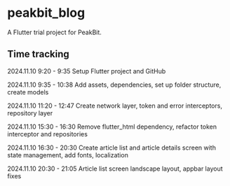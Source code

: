 # peakbit_blog

A Flutter trial project for PeakBit.

## Time tracking

2024.11.10 9:20 - 9:35 Setup Flutter project and GitHub

2024.11.10 9:35 - 10:38 Add assets, dependencies, set up folder structure, create models

2024.11.10 11:20 - 12:47 Create network layer, token and error interceptors, repository layer

2024.11.10 15:30 - 16:30 Remove flutter_html dependency, refactor token interceptor and repositories

2024.11.10 16:30 - 20:30 Create article list and article details screen with state management, add fonts, localization

2024.11.10 20:30 - 21:05 Article list screen landscape layout, appbar layout fixes
